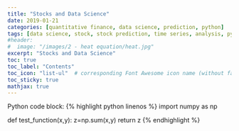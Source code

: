 ```yaml
---
title: "Stocks and Data Science"
date: 2019-01-21
categories: [quantitative finance, data science, prediction, python]
tags: [data science, stock, stock prediction, time series, analysis, python]
#header:
#  image: "/images/2 - heat equation/heat.jpg"
excerpt: "Stocks and Data Science"
toc: true
toc_label: "Contents"
toc_icon: "list-ul"  # corresponding Font Awesome icon name (without fa prefix
toc_sticky: true
mathjax: true
---
```


Python code block:
{% highlight python linenos %}
import numpy as np

def test_function(x,y):
  z=np.sum(x,y)
return z
{% endhighlight %}

